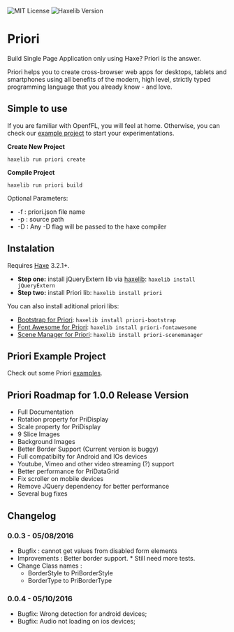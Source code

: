 ![MIT License](https://img.shields.io/badge/license-MIT-blue.svg?style=flat) ![Haxelib Version](https://img.shields.io/github/tag/triture/priori.svg?style=flat&label=haxelib)

# Priori

Build Single Page Application only using Haxe? Priori is the answer.

Priori helps you to create cross-browser web apps for desktops, tablets and smartphones using all benefits of the modern, high level, strictly typed programming language that you already know - and love.

## Simple to use
If you are familiar with OpenfFL, you will feel at home. Otherwise, you can check our [example project](https://github.com/triture/priori-example) to start your experimentations.

**Create New Project**
```
haxelib run priori create
```

**Compile Project**
```
haxelib run priori build
```
Optional Parameters:
- -f : priori.json file name
- -p : source path
- -D : Any -D flag will be passed to the haxe compiler

## Instalation
Requires [Haxe](http://haxe.org) 3.2.1+.

* **Step one:** install jQueryExtern lib via [haxelib](http://haxe.org/doc/haxelib/using_haxelib): `haxelib install jQueryExtern`
* **Step two:** install Priori lib: `haxelib install priori`

You can also install aditional priori libs:
- [Bootstrap for Priori](https://github.com/triture/priori-bootstrap): `haxelib install priori-bootstrap`
- [Font Awesome for Priori](https://github.com/triture/priori-fontawesome): `haxelib install priori-fontawesome`
- [Scene Manager for Priori](https://github.com/triture/priori-scenemanager): `haxelib install priori-scenemanager`

## Priori Example Project
Check out some Priori [examples](https://github.com/triture/priori-example).

## Priori Roadmap for 1.0.0 Release Version
- Full Documentation
- Rotation property for PriDisplay
- Scale property for PriDisplay
- 9 Slice Images
- Background Images
- Better Border Support (Current version is buggy)
- Full compatibilty for Android and IOs devices
- Youtube, Vimeo and other video streaming (?) support
- Better performance for PriDataGrid
- Fix scroller on mobile devices
- Remove JQuery dependency for better performance
- Several bug fixes

## Changelog
### 0.0.3 - 05/08/2016
- Bugfix : cannot get values from disabled form elements
- Improvements : Better border support. * Still need more tests.
- Change Class names :
    - BorderStyle to PriBorderStyle
    - BorderType to PriBorderType

### 0.0.4 - 05/10/2016
- Bugfix: Wrong detection for android devices;
- Bugfix: Audio not loading on ios devices;
